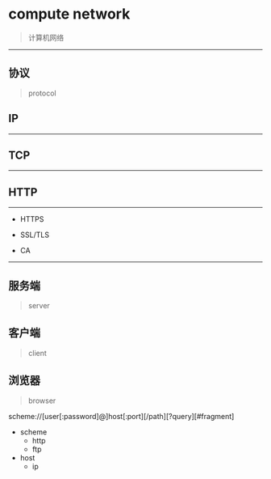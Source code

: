 # compute network
> 计算机网络

---
## 协议
> protocol




## IP

---
## TCP


---
## HTTP



---
- HTTPS


- SSL/TLS


- CA
---


## 服务端
>  server
## 客户端
> client


## 浏览器
> browser


scheme://[user[:password]@]host[:port][/path][?query][#fragment]

- scheme
    - http
    - ftp
- host
    - ip